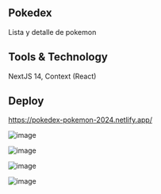 
## Pokedex

Lista y detalle de pokemon


## Tools & Technology

NextJS 14, Context (React)

## Deploy

https://pokedex-pokemon-2024.netlify.app/

![image](https://github.com/rafopm/pockedesk-typescript/assets/5562967/90bf6525-ccdd-439b-9fa8-559055f77666)

![image](https://github.com/rafopm/pockedesk-typescript/assets/5562967/b543e3f7-7166-43b3-8c33-842c43e42a6c)


![image](https://github.com/rafopm/pockedesk-typescript/assets/5562967/3743ffbc-7bd0-442f-be04-987fedd39ef7)


![image](https://github.com/rafopm/pockedesk-typescript/assets/5562967/87064749-1599-425d-9065-69222d7d38e8)


